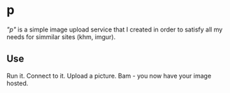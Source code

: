 # p

*"p"* is a simple image upload service that I created in order to satisfy all my needs for simmilar sites (khm, imgur).

## Use
Run it. Connect to it. Upload a picture. Bam - you now have your image hosted.